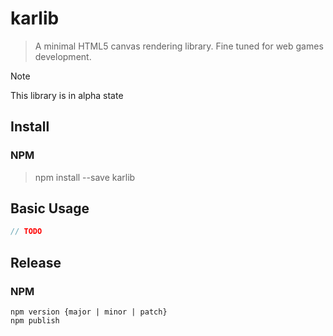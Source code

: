 # karlib

> A minimal HTML5 canvas rendering library. Fine tuned for web games development.


> [!NOTE]
> This library is in alpha state

## Install

### NPM

> npm install --save karlib

## Basic Usage

```js
// TODO

```

## Release

### NPM
```
npm version {major | minor | patch}
npm publish
```
